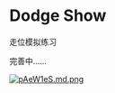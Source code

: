 # Dodge Show



走位模拟练习

完善中……

[![pAeW1eS.md.png](https://s21.ax1x.com/2024/09/08/pAeW1eS.md.png)](https://imgse.com/i/pAeW1eS)
